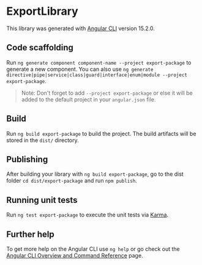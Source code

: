 # ExportLibrary

This library was generated with [Angular CLI](https://github.com/angular/angular-cli) version 15.2.0.

## Code scaffolding

Run `ng generate component component-name --project export-package` to generate a new component. You can also use `ng generate directive|pipe|service|class|guard|interface|enum|module --project export-package`.
> Note: Don't forget to add `--project export-package` or else it will be added to the default project in your `angular.json` file. 

## Build

Run `ng build export-package` to build the project. The build artifacts will be stored in the `dist/` directory.

## Publishing

After building your library with `ng build export-package`, go to the dist folder `cd dist/export-package` and run `npm publish`.

## Running unit tests

Run `ng test export-package` to execute the unit tests via [Karma](https://karma-runner.github.io).

## Further help

To get more help on the Angular CLI use `ng help` or go check out the [Angular CLI Overview and Command Reference](https://angular.io/cli) page.
